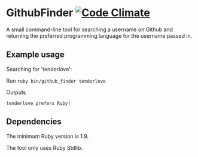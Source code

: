GithubFinder [![Code Climate](https://codeclimate.com/github/pedrosmmoreira/github_finder.png)](https://codeclimate.com/github/pedrosmmoreira/github_finder)
============================

A small command-line tool for searching a username on Github and returning the preferred programming language for the username passed in.

## Example usage ##

Searching for 'tenderlove':

Run `ruby bin/github_finder tenderlove`

Outputs

`tenderlove prefers Ruby!`

## Dependencies ##

The minimum Ruby version is 1.9.

The tool only uses Ruby Stdlib.
